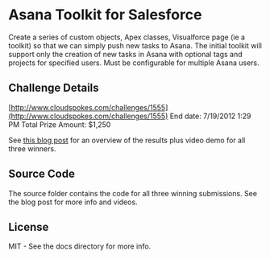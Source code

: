 Asana Toolkit for Salesforce
============================
Create a series of custom objects, Apex classes, Visualforce page (ie a toolkit) so that we can simply push new tasks to Asana. The initial toolkit will support only the creation of new tasks in Asana with optional tags and projects for specified users. Must be configurable for multiple Asana users.

Challenge Details
-----------------
[http://www.cloudspokes.com/challenges/1555](http://www.cloudspokes.com/challenges/1555)
End date: 7/19/2012 1:29 PM
Total Prize Amount: $1,250

See [this blog post](http://blog.cloudspokes.com/2012/08/asana-toolkit-for-salesforce-winners.html) for an overview of the results plus video demo for all three winners.

## Source Code
The source folder contains the code for all three winning submissions. See the blog post for more info and videos.

## License
MIT - See the docs directory for more info.

